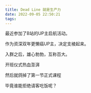 ```yaml
---
title: Dead Line 就是生产力
date: 2022-09-05 22:50:21
tags:
---
```


最近参加了B站的UP主启航活动。

作为资深双年更懒癌UP主，决定支棱起来。

入群之后，雄心勃勃，互称百大。

开班仪式热血澎湃

然后就鸽掉了第一节正式课程

毕竟谁能拒绝请客吃饭呢？

